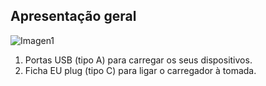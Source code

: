 ## Apresentação geral

![Imagen1](http://static.energysistem.com/images/manuals/44462/5a4ca43fbf325.jpg)

1. Portas USB (tipo A) para carregar os seus dispositivos.
2. Ficha EU plug (tipo C) para ligar o carregador à tomada.


